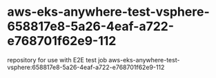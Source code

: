 # aws-eks-anywhere-test-vsphere-658817e8-5a26-4eaf-a722-e768701f62e9-112
repository for use with E2E test job aws-eks-anywhere-test-vsphere:658817e8-5a26-4eaf-a722-e768701f62e9-112
